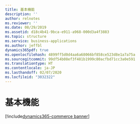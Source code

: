 ```yaml
---
title: 基本機能
description: ''
author: relnotes
ms.reviewer: ''
ms.date: 08/29/2019
ms.assetid: d18c4b41-9bca-e911-a968-000d3a4f3883
ms.topic: structure
ms.service: business-applications
ms.author: jeffbl
dynamics365pdf: true
ms.openlocfilehash: 4899ff5d0d4aa6a68066bf858ce523d8e1a7a75a
ms.sourcegitcommit: 99df54b08ef3f481b1999c80acfbd71cc3a0e591
ms.translationtype: HT
ms.contentlocale: ja-JP
ms.lasthandoff: 02/07/2020
ms.locfileid: "3032322"
---
```

# <a name="fundamentals"></a>基本機能

[!include[dynamics365-commerce banner](../includes/dynamics365-commerce.md)]

<!--structure start-->

<!--structure end-->



